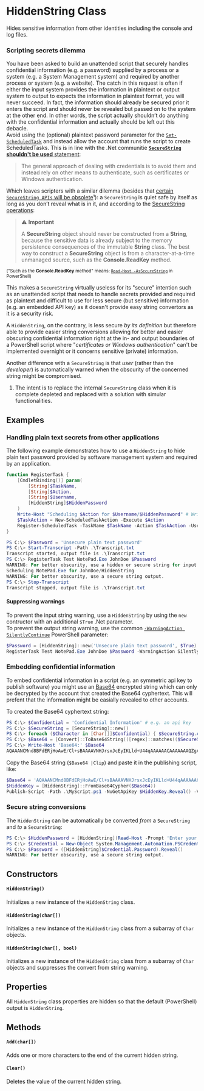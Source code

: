 # HiddenString Class
Hides sensitive information from other identities including the console and log files.

### Scripting secrets dilemma
You have been asked to build an unattended script that securely handles confidential information (e.g. a password) supplied by a process or a system (e.g. a System Management system) and required by another process or system (e.g. a website). The catch in this request is often if either the input system provides the information in plaintext or output system to output to expects the information in plaintext format, you will never succeed. In fact, the information should already be secured prior it enters the script and should never be revealed but passed on to the system at the other end. In other words, the script actually shouldn’t do anything with the confidential information and actually should be left out this debacle.  
Avoid using the (optional) plaintext password parameter for the [`Set-ScheduledTask`](https://docs.microsoft.com/powershell/module/scheduledtasks/set-scheduledtask) and instead allow the account that runs the script to create ScheduledTasks.
This is in line with the .Net communitie [**`SecureString` shouldn't be used** statement](https://github.com/dotnet/platform-compat/blob/master/docs/DE0001.md):

> The general approach of dealing with credentials is to avoid them and instead rely on other means to authenticate, such as certificates or Windows authentication.

Which leaves scripters with a similar dilemma (besides that [certain `SecureString APIs` will be obsolete](https://github.com/dotnet/designs/pull/147)¹): a `SecureString` is quiet safe by itself as long as you don’t reveal what is in it, and according to the [SecureString operations](https://docs.microsoft.com/dotnet/api/system.security.securestring#securestring-operations):

> ⚠️ **Important**
>
> A **SecureString** object should never be constructed from a **String**, because the sensitive data is already subject to the memory persistence consequences of the immutable **String** class. The best way to construct a **SecureString** object is from a character-at-a-time unmanaged source, such as the **Console.ReadKey** method.

<sub>("Such as the **Console.ReadKey** method" means: [`Read-Host -AsSecureString`](https://docs.microsoft.com/powershell/module/microsoft.powershell.utility/read-host) in PowerShell)</sub>

This makes a `SecureString` virtually useless for its "secure" intention such as an unattended script that needs to handle secrets provided and required as plaintext and difficult to use for less secure (but sensitive) information (e.g. an embedded API key) as it doesn't provide easy string convertors as it is a security risk.

A `HiddenString`, on the contrary, is less secure *by its definition* but therefore able to provide easier string conversions allowing for better and easier obscuring confidential information right at the in- and output boundaries of a PowerShell script where "*certificates or Windows authentication*" can't be implemented overnight or it concerns sensitive (private) information.

Another difference with a `SecureString` is that *user* (rather than the *developer*) is automatically warned when the obscurity of the concerned string might be compromised.

1) The intent is to replace the internal `SecureString` class when it is complete depleted and replaced with a solution with simular functionalities.

## Examples
### Handling plain text secrets from other applications
The following example demonstrates how to use a `HiddenString` to hide plain text password provided by software management system and required by an application.

```PowerShell
function RegisterTask {
    [CmdletBinding()] param(
        [String]$TaskName,
        [String]$Action,
        [String]$Username,
        [HiddenString]$HiddenPassword
    )
    Write-Host "Scheduling $Action for $Username/$HiddenPassword" # Write-Log ...
    $TaskAction = New-ScheduledTaskAction -Execute $Action
    Register-ScheduledTask -TaskName $TaskName -Action $TaskAction -User $Username -Password $HiddenPassword.Reveal()
}

PS C:\> $Password = 'Unsecure plain text password'
PS C:\> Start-Transcript -Path .\Transcript.txt
Transcript started, output file is .\Transcript.txt
PS C:\> RegisterTask Test NotePad.Exe JohnDoe $Password
WARNING: For better obscurity, use a hidden or secure string for input.
Scheduling NotePad.Exe for JohnDoe/HiddenString
WARNING: For better obscurity, use a secure string output.
PS C:\> Stop-Transcript
Transcript stopped, output file is .\Transcript.txt
```

#### Suppressing warnings 
To prevent the input string warning, use a `HiddenString` by using the `new` contructor with an additional `$True` .Net parameter.  
To prevent the output string warning, use the common [`-WarningAction SilentlyContinue`](https://docs.microsoft.com/powershell/module/microsoft.powershell.core/about/about_commonparameters#-warningaction) PowerShell parameter:

```PowerShell
$Password = [HiddenString]::new('Unsecure plain text password', $True)
RegisterTask Test NotePad.Exe JohnDoe $Password -WarningAction SilentlyContinue
```

### Embedding confidential information
To embed confidential information in a script (e.g. an symmetric api key to publish software) you might use an [Base64](https://en.wikipedia.org/wiki/Base64) encrypted string which can only be decrypted by the account that created the Base64 cyphertext. This will prefent that the information might be easially revealed to other accounts.

To created the Base64 cyphertext string:
```PowerShell
PS C:\> $Confidential = 'Confidential Information' # e.g. an api key
PS C:\> $SecureString = [SecureString]::new()
PS C:\> foreach ($Character in [Char[]]$Confidential) { $SecureString.AppendChar($Character) }
PS C:\> $Base64 = [Convert]::ToBase64String(([regex]::matches(($SecureString |ConvertFrom-SecureString), '.{2}')).foreach{ [byte]"0x$_" })
PS C:\> Write-Host 'Base64:' $Base64
AQAAANCMnd8BFdERjHoAwE/Cl+sBAAAAVNHJrsxJcEyIKLld+U44qAAAAAACAAAAAAAQZgAAAAEAACAAAADqwdt1qzSssx5XE2hpZvh5oCa+BIeVFxdr7Vh+WZD3agAAAAAOgAAAAAIAACAAAADX9hdq/I+w5SBhSQ3/odPZKivZFLz9k+6TWqfvWyfEJkAAAAAc7hal4f9BoPLGtlQOc1uqKYKN9q6+3UYD9p2N5WgIrLKXtHNILjFhQ3kKGWxwQ3h5q8nf2e5fL1ndGfozJhrgQAAAAE3K+DiW3fWi2zwhRfuwLMJjeQDbmCBVaAxhe9BAZZgqmnu/mWy6vBC9DSXPmVDSl06kQ13iRon7+1963/10/07=
```

Copy the Base64 string (`$Base64 |Clip`) and paste it in the publishing script, like:

```PowerShell
$Base64 = 'AQAAANCMnd8BFdERjHoAwE/Cl+sBAAAAVNHJrsxJcEyIKLld+U44qAAAAAACAAAAAAAQZgAAAAEAACAAAADqwdt1qzSssx5XE2hpZvh5oCa+BIeVFxdr7Vh+WZD3agAAAAAOgAAAAAIAACAAAADX9hdq/I+w5SBhSQ3/odPZKivZFLz9k+6TWqfvWyfEJkAAAAAc7hal4f9BoPLGtlQOc1uqKYKN9q6+3UYD9p2N5WgIrLKXtHNILjFhQ3kKGWxwQ3h5q8nf2e5fL1ndGfozJhrgQAAAAE3K+DiW3fWi2zwhRfuwLMJjeQDbmCBVaAxhe9BAZZgqmnu/mWy6vBC9DSXPmVDSl06kQ13iRon7+1963/10/07='
$HiddenKey = [HiddenString]::FromBase64Cypher($Base64))
Publish-Script -Path .\MyScript.ps1 -NuGetApiKey $HiddenKey.Reveal() -Verbose
```

### Secure string conversions
The `HiddenString` can be automatically be converted *from* a `SecureString` and *to* a `SecureString`:

```PowerShell
PS C:\> $HiddenPassword = [HiddenString](Read-Host -Prompt 'Enter your password' -AsSecureString)
PS C:\> $Credential = New-Object System.Management.Automation.PSCredential ('UserName', $HiddenPassword)
PS C:\> $Password = ([HiddenString]$Credential.Password).Reveal()
WARNING: For better obscurity, use a secure string output.
```

## Constructors

#### `HiddenString()`
Initializes a new instance of the `HiddenString` class.

#### `HiddenString(char[])`
Initializes a new instance of the `HiddenString` class from a subarray of `Char` objects.

#### `HiddenString(char[], bool)`
Initializes a new instance of the `HiddenString` class from a subarray of `Char` objects and suppresses the convert from string warning.

## Properties
All  `HiddenString` class properties are hidden so that the default (PowerShell) output is `HiddenString`.

## Methods

#### `Add(char[])`	
Adds one or more characters to the end of the current hidden string.

#### `Clear()`
Deletes the value of the current hidden string.


